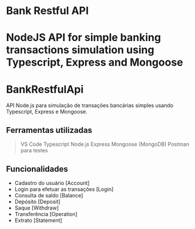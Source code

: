 # Bank Restful API
NodeJS API for simple banking transactions simulation using Typescript, Express and Mongoose
=======
# BankRestfulApi
API Node.js para simulação de transações bancárias simples usando Typescript, Express e Mongoose.

## Ferramentas utilizadas ##
> VS Code
> Typescript
> Node.js
> Express
> Mongoose (MongoDB)
> Postman para testes

## Funcionalidades ##
- Cadastro do usuário [Account]
- Login para efetuar as transações [Login]
- Consulta de saldo [Balance]
- Depósito [Deposit]
- Saque [Withdraw]
- Transferência [Operation]
- Extrato [Statement]
